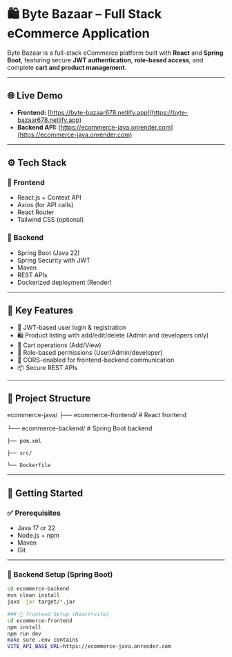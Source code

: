 
# 🛍️ Byte Bazaar – Full Stack eCommerce Application

Byte Bazaar is a full-stack eCommerce platform built with **React** and **Spring Boot**, featuring secure **JWT authentication**, **role-based access**, and complete **cart and product management**.

---

## 🌐 Live Demo

- **Frontend:** [https://byte-bazaar678.netlify.app](https://byte-bazaar678.netlify.app)
- **Backend API:** [https://ecommerce-java.onrender.com](https://ecommerce-java.onrender.com)

---

## ⚙️ Tech Stack

### 🔹 Frontend
- React.js + Context API
- Axios (for API calls)
- React Router
- Tailwind CSS (optional)

### 🔹 Backend
- Spring Boot (Java 22)
- Spring Security with JWT
- Maven
- REST APIs 
- Dockerized deployment (Render)

---

## 🔐 Key Features

- 🔑 JWT-based user login & registration
- 🛍️ Product listing with add/edit/delete (Admin and developers only)
- 🛒 Cart operations (Add/View)
- 👥 Role-based permissions (User/Admin/developer)
- 🔄 CORS-enabled for frontend-backend communication
- 📦 Secure REST APIs

---

## 📁 Project Structure

ecommerce-java/
├── ecommerce-frontend/ # React frontend

└── ecommerce-backend/ # Spring Boot backend

    ├── pom.xml

    ├── src/
    
    └── Dockerfile

    
---

## 🚀 Getting Started

### ✅ Prerequisites
- Java 17 or 22
- Node.js + npm
- Maven
- Git

---

### 🔧 Backend Setup (Spring Boot)

```bash
cd ecommerce-backend
mvn clean install
java -jar target/*.jar

### 🔧 frontend Setup (React+vite)
cd ecommerce-frontend
npm install
npm run dev
make sure .env contains
VITE_API_BASE_URL=https://ecommerce-java.onrender.com
